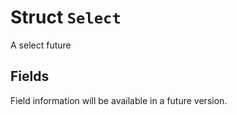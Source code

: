 # Struct `Select`

A select future

## Fields

Field information will be available in a future version.

